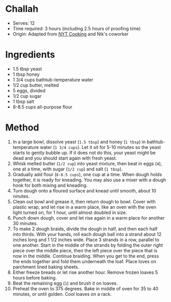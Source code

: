 # Challah
* Serves: 12
* Time required: 3 hours (including 2.5 hours of proofing time)
* Origin: Adapted from [NYT Cooking](https://cooking.nytimes.com/recipes/7199-my-favorite-challah) and Nik's coworker

# Ingredients
* 1.5 tbsp yeast
* 1 tbsp honey
* 1 3/4 cups bathtub-temperature water
* 1/2 cup butter, melted
* 5 eggs, divided
* 1/2 cup sugar
* 1 tbsp salt
* 8-8.5 cups all-purpose flour

# Method
1. In a large bowl, dissolve yeast (`1.5 tbsp`) and honey (`1 tbsp`) in bathtub-temperature water (`1 3/4 cups`). Let it sit for 5-10 minutes so the yeast starts to gently bubble up. If it does not do this, your yeast might be dead and you should start again with fresh yeast.
1. Whisk melted butter (`1/2 cup`) into yeast mixture, then beat in eggs (`4`), one at a time, with sugar (`1/2 cup`) and salt (`1 tbsp`).
1. Gradually add flour (`8-8.5 cups`), one cup at a time. When dough holds together, it is ready for kneading. You may also use a mixer with a dough hook for both mixing and kneading.
1. Turn dough onto a floured surface and knead until smooth, about 10 ninutes.
1. Clean out bowl and grease it, then return dough to bowl. Cover with plastic wrap, and let rise in a warm place, like an oven with the oven light turned on, for 1 hour, until almost doubled in size.
1. Punch down dough, cover and let rise again in a warm place for another 30 minutes.
1. To make 2 dough braids, divide the dough in half, and then each half into thirds. With your hands, roll each dough ball into a strand about 12 inches long and 1 1/2 inches wide. Place 3 strands in a row, parallel to one another. Start in the middle of the strands by folding the outer right piece over the middle piece, then the left piece over the piece that is now in the middle. Continue braiding. When you get to the end, press the ends together and fold them underneath the loaf. Place loves on parchment lined baking sheets.
1. Either freeze breads or let rise another hour. Remove frozen loaves 5 hours before baking.
1. Beat the remaining egg (`1`) and brush it on loaves.
1. Preheat the oven to 375 degrees. Bake in middle of oven for 35 to 40 minutes, or until golden. Cool loaves on a rack.
